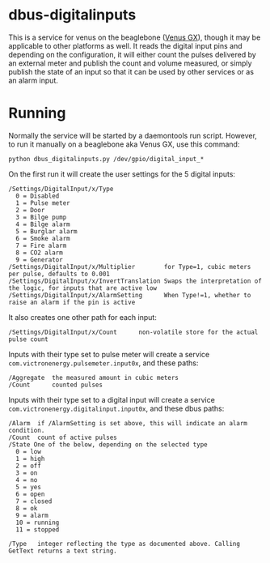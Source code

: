 # dbus-digitalinputs

This is a service for venus on the beaglebone
([Venus GX](https://www.victronenergy.com/panel-systems-remote-monitoring/venus-gx)),
though it may be applicable to other platforms as well. It reads the digital input pins
and depending on the configuration, it will either count the pulses delivered
by an external meter and publish the count and volume measured, or simply publish the state
of an input so that it can be used by other services or as an alarm input.

# Running

Normally the service will be started by a daemontools run script. However, to run
it manually on a beaglebone aka Venus GX, use this command:

    python dbus_digitalinputs.py /dev/gpio/digital_input_*
    
On the first run it will create the user settings for the 5 digital inputs:

    /Settings/DigitalInput/x/Type
      0 = Disabled
      1 = Pulse meter
      2 = Door
      3 = Bilge pump
      4 = Bilge alarm
      5 = Burglar alarm
      6 = Smoke alarm
      7 = Fire alarm
      8 = CO2 alarm
      9 = Generator
    /Settings/DigitalInput/x/Multiplier        for Type=1, cubic meters per pulse, defaults to 0.001
    /Settings/DigitalInput/x/InvertTranslation Swaps the interpretation of the logic, for inputs that are active low
    /Settings/DigitalInput/x/AlarmSetting      When Type!=1, whether to raise an alarm if the pin is active

It also creates one other path for each input:

    /Settings/DigitalInput/x/Count      non-volatile store for the actual pulse count

Inputs with their type set to pulse meter will create a service
`com.victronenergy.pulsemeter.input0x`, and these paths:

    /Aggregate  the measured amount in cubic meters
    /Count      counted pulses
    
Inputs with their type set to a digital input will create a service
`com.victronenergy.digitalinput.input0x`, and these dbus paths:

    /Alarm  if /AlarmSetting is set above, this will indicate an alarm condition.
    /Count  count of active pulses
    /State One of the below, depending on the selected type
      0 = low
      1 = high
      2 = off
      3 = on
      4 = no
      5 = yes
      6 = open
      7 = closed
      8 = ok
      9 = alarm
      10 = running
      11 = stopped

    /Type   integer reflecting the type as documented above. Calling GetText returns a text string.
